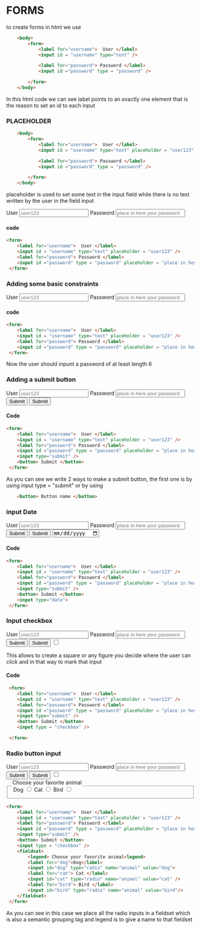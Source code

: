 # FORMS

to create forms in html we use

```html
    <body>
        <form>
            <label for="username">  User </label>
            <input id = "username" type="text" />

            <label for="password"> Password </label>
            <input id ="password" type = "password" />

        </form>
    </body>
```

In this html code we can see label points to an exactly one element that is the reason to set an id to each input


### PLACEHOLDER

```html
    <body>
        <form>
            <label for="username">  User </label>
            <input id = "username" type="text" placeholder = "user123" />

            <label for="password"> Password </label>
            <input id ="password" type = "password" />

        </form>
    </body>
```

placeholder is used to set some text in the input field while there is no text written by the user in the field input


<form>
    <label for="username">  User </label>
    <input id = "username" type="text" placeholder = "user123" />
    <label for="password"> Password </label>
    <input id ="password" type = "password" placeholder = "place in here your password" />
 </form>

#### code 

```html
<form>
    <label for="username">  User </label>
    <input id = "username" type="text" placeholder = "user123" />
    <label for="password"> Password </label>
    <input id ="password" type = "password" placeholder = "place in here your password" />
 </form>
```

### Adding some basic constraints

<form>
    <label for="username">  User </label>
    <input id = "username" type="text" placeholder = "user123" />
    <label for="password"> Password </label>
    <input id ="password" type = "password" placeholder = "place in here your password" minlength="6" />
 </form>

#### code 

```html
<form>
    <label for="username">  User </label>
    <input id = "username" type="text" placeholder = "user123" />
    <label for="password"> Password </label>
    <input id ="password" type = "password" placeholder = "place in here your password" minlength="6" />
 </form>

```
Now the user should inpunt a password of at least length 6


### Adding a submit button

<form>
    <label for="username">  User </label>
    <input id = "username" type="text" placeholder = "user123" />
    <label for="password"> Password </label>
    <input id ="password" type = "password" placeholder = "place in here your password" minlength="6" />
    <input type="submit" />
    <button> Submit </button>
 </form>

#### Code
```html
<form>
    <label for="username">  User </label>
    <input id = "username" type="text" placeholder = "user123" />
    <label for="password"> Password </label>
    <input id ="password" type = "password" placeholder = "place in here your password" minlength="6" />
    <input type="submit" />
    <button> Submit </button>
 </form>
```

As you can  see we write 2 ways to make a submit button, the first one is by using input type = "submit" or  by using 

```html
    <button> Button name </button>
```

### input Date

<form>
    <label for="username">  User </label>
    <input id = "username" type="text" placeholder = "user123" />
    <label for="password"> Password </label>
    <input id ="password" type = "password" placeholder = "place in here your password" minlength="6" />
    <input type="submit" />
    <button> Submit </button>
    <input type="date">
 </form>

#### Code
```html
<form>
    <label for="username">  User </label>
    <input id = "username" type="text" placeholder = "user123" />
    <label for="password"> Password </label>
    <input id ="password" type = "password" placeholder = "place in here your password" minlength="6" />
    <input type="submit" />
    <button> Submit </button>
    <input type="date">
 </form>
```

 ### Input checkbox

 <form>
    <label for="username">  User </label>
    <input id = "username" type="text" placeholder = "user123" />
    <label for="password"> Password </label>
    <input id ="password" type = "password" placeholder = "place in here your password" minlength="6" />
    <input type="submit" />
    <button> Submit </button>
    <input type = "checkbox" />

 </form>

This allows to create a square or any figure you decide where the user can click and in that way to mark that input

#### Code
```html
 <form>
    <label for="username">  User </label>
    <input id = "username" type="text" placeholder = "user123" />
    <label for="password"> Password </label>
    <input id ="password" type = "password" placeholder = "place in here your password" minlength="6" />
    <input type="submit" />
    <button> Submit </button>
    <input type = "checkbox" />

 </form>
```

### Radio button input

 <form>
    <label for="username">  User </label>
    <input id = "username" type="text" placeholder = "user123" />
    <label for="password"> Password </label>
    <input id ="password" type = "password" placeholder = "place in here your password" minlength="6" />
    <input type="submit" />
    <button> Submit </button>
    <input type = "checkbox" />
    <fieldset>
        <legend> Choose your favorite animal<legend>
        <label for="dog">Dog</label>
        <input id="dog" type="radio" name="animal" value="dog">
        <label for="cat"> Cat </label>
        <input id="cat" type="radio" name="animal" value="cat" />
        <label for="bird"> Bird </label>
        <input id="bird" type="radio" name="animal" value="bird"/>
    </fieldset>
 </form>


```html
<form>
    <label for="username">  User </label>
    <input id = "username" type="text" placeholder = "user123" />
    <label for="password"> Password </label>
    <input id ="password" type = "password" placeholder = "place in here your password" minlength="6" />
    <input type="submit" />
    <button> Submit </button>
    <input type = "checkbox" />
    <fieldset>
        <legend> Choose your favorite animal<legend>
        <label for="dog">Dog</label>
        <input id="dog" type="radio" name="animal" value="dog">
        <label for="cat"> Cat </label>
        <input id="cat" type="radio" name="animal" value="cat" />
        <label for="bird"> Bird </label>
        <input id="bird" type="radio" name="animal" value="bird"/>
    </fieldset>
 </form>
```

As you can see in this case we place  all the radio inputs in a fieldset which is also a semantic grouping tag and legend is to give a name to that fieldset

